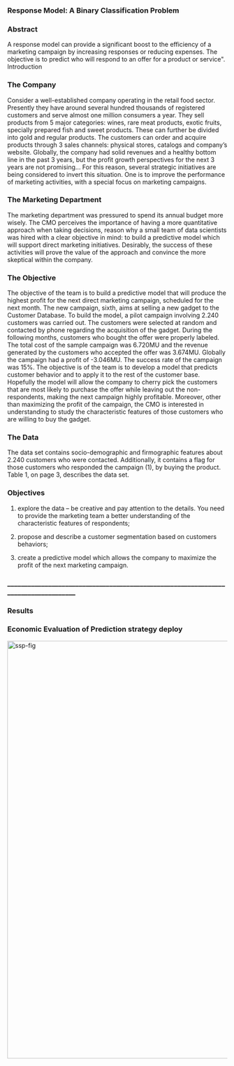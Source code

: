 ### Response  Model:  A  Binary  Classification Problem 

### Abstract   
A  response  model  can  provide  a  significant  boost  to  the  efficiency  of  a  marketing 
campaign  by  increasing  responses  or  reducing  expenses.  The  objective  is  to  predict 
who will respond to an offer for a product or service". 
Introduction 

### The Company      
Consider a well-established company operating in the retail food sector. Presently 
they  have  around  several  hundred  thousands  of  registered  customers  and  serve 
almost one million consumers a year. They sell products from 5 major categories: 
wines, rare meat products, exotic fruits, specially prepared fish and sweet products. 
These can further be  divided  into gold  and regular products. The customers  can 
order and acquire products through 3 sales channels: physical stores, catalogs and 
company’s website. Globally, the company had solid revenues and a healthy bottom 
line in the past 3 years, but the profit growth perspectives for the next 3 years are 
not promising... For this reason, several strategic initiatives are being considered to 
invert this situation. One is to improve the performance of marketing activities, with 
a special focus on marketing campaigns. 

### The Marketing Department      
The marketing department was pressured to spend its annual budget more wisely. 
The CMO perceives the importance of having a more quantitative approach when 
taking decisions, reason why a small team of data scientists was hired with a clear 
objective in mind: to build a predictive model which will support direct marketing 
initiatives.  Desirably,  the  success  of  these  activities  will  prove  the  value  of  the 
approach and convince the more skeptical within the company. 


### The Objective    
The objective of the team is to build a predictive model that will produce the highest 
profit for the next direct marketing campaign, scheduled for the next month. The 
new campaign, sixth, aims at selling a new gadget to the Customer Database. To build 
the  model,  a  pilot  campaign  involving  2.240  customers  was  carried  out.  The 
customers  were  selected  at  random  and  contacted  by  phone  regarding  the 
acquisition of the gadget. During the following months, customers who bought the 
offer were properly labeled. The total cost of  the sample campaign was 6.720MU 
and the revenue generated by the customers who accepted the offer was 3.674MU. 
Globally the campaign had a profit of -3.046MU. The success rate of the campaign 
was 15%. The objective is of the team is to develop a model that predicts customer 
behavior and to apply it to the rest of the customer base. Hopefully the model will 
allow the company to cherry pick the customers that are most likely to purchase the 
offer  while  leaving  out  the  non-respondents,  making  the  next  campaign  highly profitable.
Moreover, other than maximizing the profit of the campaign, the CMO is 
interested in understanding to study the characteristic features of those customers 
who are willing to buy the gadget. 

### The Data    
The  data  set  contains  socio-demographic  and  firmographic  features  about  2.240 
customers who were contacted. Additionally, it contains a flag for those customers 
who  responded  the  campaign  (1),  by  buying  the  product.  Table  1,  on  page  3, 
describes the data set. 


### Objectives     
1. explore the data – be creative and pay attention to the details. You need to provide 
the  marketing  team  a  better  understanding  of  the  characteristic  features  of 
respondents; 

2. propose and describe a customer segmentation based on customers behaviors; 

3. create a predictive model which allows the company to maximize the profit of the 
next marketing campaign.

### ____________________________________________________________________________________

### Results
### Economic Evaluation of Prediction strategy deploy

 <img width="956" alt="ssp-fig" src="https://user-images.githubusercontent.com/52055874/86951321-bdc65b00-c127-11ea-9d22-3df1b74f869f.png">
 



